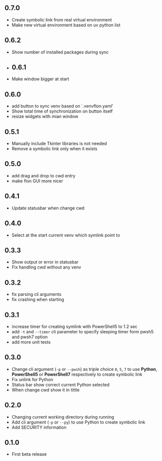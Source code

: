 ## 0.7.0
* Create symbolic link from real virtual environment
* Make new virtual environment based on uv python list

## 0.6.2
* Show number of installed packages during sync

* ## 0.6.1
* Make window bigger at start

## 0.6.0
* add button to sync venv based on `.venvflon.yaml'
* Show total time of synchronization on button itself
* resize widgets with mian window

## 0.5.1
* Manually include Tkinter libraries is not needed
* Remove a symbolic link only when it exists

## 0.5.0
* add drag and drop to cwd entry
* make flon GUI more nicer

## 0.4.1
* Update statusbar when change cwd

## 0.4.0
* Select at the start current venv which symlink point to

## 0.3.3
* Show output or error in statusbar
* Fix handling cwd without any venv

## 0.3.2
* fix parsing cli arguments
* fix crashing when starting

## 0.3.1
* increase timer for creating symlink with PowerShell5 to 1.2 sec
* add `-t` and `--timer` cli parameter to specify sleeping timer form pwsh5 and pwsh7 option
* add more unit tests

## 0.3.0
* Change cli argument (`-p` or `--pwsh`) as triple choice `0`, `5`, `7` to use **Python**, **PowerShell5** or **PowerShell7** respectively to create symbolic link
* Fix unlink for Python
* Status bar show correct current Python selected
* When change cwd show it in tittle

## 0.2.0
* Changing current working directory during running
* Add cli argument (`-p` or `--py`) to use Python to create symbolic link
* Add SECURITY information

## 0.1.0
* First beta release
